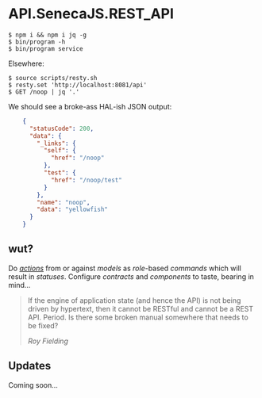 # API.SenecaJS.REST_API

    $ npm i && npm i jq -g
    $ bin/program -h
    $ bin/program service

Elsewhere:

    $ source scripts/resty.sh
    $ resty.set 'http://localhost:8081/api'
    $ GET /noop | jq '.'

We should see a broke-ass HAL-ish JSON output:

```json
    {
      "statusCode": 200,
      "data": {
        "_links": {
          "self": {
            "href": "/noop"
          },
          "test": {
            "href": "/noop/test"
          }
        },
        "name": "noop",
        "data": "yellowfish"
      }
    }
```

## wut?

Do [*actions*][action] from or against *models* as *role*-based *commands* which
will result in *statuses*. Configure *contracts* and *components* to taste,
bearing in mind...

<blockquote>
<p>If the engine of application state (and hence the API) is not being driven by
hypertext, then it cannot be RESTful and cannot be a REST API. Period. Is there
some broken manual somewhere that needs to be fixed?</p>
<div><cite>Roy Fielding</cite></div>
</blockquote>

## Updates

Coming soon...

[action]: https://schema.org/Action
